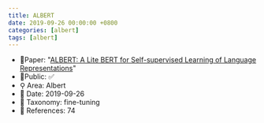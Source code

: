 ```yaml
---
title: ALBERT
date: 2019-09-26 00:00:00 +0800
categories: [albert]
tags: [albert]
---
```


- 📙Paper: "[ALBERT: A Lite BERT for Self-supervised Learning of Language Representations](https://www.semanticscholar.org/paper/ALBERT%3A-A-Lite-BERT-for-Self-supervised-Learning-of-Lan-Chen/7a064df1aeada7e69e5173f7d4c8606f4470365b)"
- 🔑Public: ✅
- ⚲ Area: Albert
- 📅 Date: 2019-09-26
- 🔎 Taxonomy: fine-tuning
- 📝 References: 74
